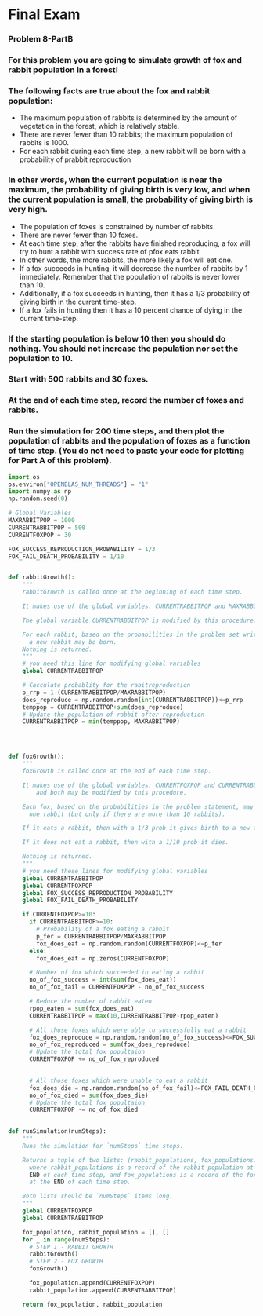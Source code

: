 # Final Exam
### Problem 8-PartB

### For this problem you are going to simulate growth of fox and rabbit population in a forest!
### The following facts are true about the fox and rabbit population:

- The maximum population of rabbits is determined by the amount of vegetation in the forest, which is relatively stable.
- There are never fewer than 10 rabbits; the maximum population of rabbits is 1000.
- For each rabbit during each time step, a new rabbit will be born with a probability of prabbit reproduction
 
### In other words, when the current population is near the maximum, the probability of giving birth is very low, and when the current population is small, the probability of giving birth is very high.

- The population of foxes is constrained by number of rabbits.
- There are never fewer than 10 foxes.
- At each time step, after the rabbits have finished reproducing, a fox will try to hunt a rabbit with success rate of pfox eats rabbit
- In other words, the more rabbits, the more likely a fox will eat one.
- If a fox succeeds in hunting, it will decrease the number of rabbits by 1 immediately. Remember that the population of rabbits is never lower than 10.
- Additionally, if a fox succeeds in hunting, then it has a 1/3 probability of giving birth in the current time-step.
- If a fox fails in hunting then it has a 10 percent chance of dying in the current time-step.

### If the starting population is below 10 then you should do nothing. You should not increase the population nor set the population to 10. 
### Start with 500 rabbits and 30 foxes.

### At the end of each time step, record the number of foxes and rabbits.

### Run the simulation for 200 time steps, and then plot the population of rabbits and the population of foxes as a function of time step. (You do not need to paste your code for plotting for Part A of this problem).

```py
import os
os.environ["OPENBLAS_NUM_THREADS"] = "1"
import numpy as np
np.random.seed(0)

# Global Variables
MAXRABBITPOP = 1000
CURRENTRABBITPOP = 500
CURRENTFOXPOP = 30

FOX_SUCCESS_REPRODUCTION_PROBABILITY = 1/3
FOX_FAIL_DEATH_PROBABILITY = 1/10


def rabbitGrowth():
    """ 
    rabbitGrowth is called once at the beginning of each time step.

    It makes use of the global variables: CURRENTRABBITPOP and MAXRABBITPOP.

    The global variable CURRENTRABBITPOP is modified by this procedure.

    For each rabbit, based on the probabilities in the problem set write-up, 
      a new rabbit may be born.
    Nothing is returned.
    """
    # you need this line for modifying global variables
    global CURRENTRABBITPOP

    # Cacculate probablity for the rabitreproduction
    p_rrp = 1-(CURRENTRABBITPOP/MAXRABBITPOP)
    does_reproduce = np.random.random(int(CURRENTRABBITPOP))<=p_rrp
    temppop = CURRENTRABBITPOP+sum(does_reproduce)
    # Update the population of rabbit after reproduction
    CURRENTRABBITPOP = min(temppop, MAXRABBITPOP)




def foxGrowth():
    """ 
    foxGrowth is called once at the end of each time step.

    It makes use of the global variables: CURRENTFOXPOP and CURRENTRABBITPOP,
        and both may be modified by this procedure.

    Each fox, based on the probabilities in the problem statement, may eat 
      one rabbit (but only if there are more than 10 rabbits).

    If it eats a rabbit, then with a 1/3 prob it gives birth to a new fox.

    If it does not eat a rabbit, then with a 1/10 prob it dies.

    Nothing is returned.
    """
    # you need these lines for modifying global variables
    global CURRENTRABBITPOP
    global CURRENTFOXPOP
    global FOX_SUCCESS_REPRODUCTION_PROBABILITY
    global FOX_FAIL_DEATH_PROBABILITY

    if CURRENTFOXPOP>=10:
      if CURRENTRABBITPOP>=10:
        # Probability of a fox eating a rabbit
        p_fer = CURRENTRABBITPOP/MAXRABBITPOP
        fox_does_eat = np.random.random(CURRENTFOXPOP)<=p_fer
      else:
        fox_does_eat = np.zeros(CURRENTFOXPOP)

      # Number of fox which succeeded in eating a rabbit
      no_of_fox_success = int(sum(fox_does_eat))
      no_of_fox_fail = CURRENTFOXPOP - no_of_fox_success

      # Reduce the number of rabbit eaten
      rpop_eaten = sum(fox_does_eat)
      CURRENTRABBITPOP = max(10,CURRENTRABBITPOP-rpop_eaten)

      # All those foxes which were able to successfully eat a rabbit
      fox_does_reproduce = np.random.random(no_of_fox_success)<=FOX_SUCCESS_REPRODUCTION_PROBABILITY
      no_of_fox_reproduced = sum(fox_does_reproduce)
      # Update the total fox popultaion
      CURRENTFOXPOP += no_of_fox_reproduced

      
      # All those foxes which were unable to eat a rabbit
      fox_does_die = np.random.random(no_of_fox_fail)<=FOX_FAIL_DEATH_PROBABILITY
      no_of_fox_died = sum(fox_does_die)
      # Update the total fox popultaion
      CURRENTFOXPOP -= no_of_fox_died

            
def runSimulation(numSteps):
    """
    Runs the simulation for `numSteps` time steps.

    Returns a tuple of two lists: (rabbit_populations, fox_populations)
      where rabbit_populations is a record of the rabbit population at the 
      END of each time step, and fox_populations is a record of the fox population
      at the END of each time step.

    Both lists should be `numSteps` items long.
    """
    global CURRENTFOXPOP
    global CURRENTRABBITPOP

    fox_population, rabbit_population = [], []
    for _ in range(numSteps):
      # STEP 1 - RABBIT GROWTH
      rabbitGrowth()
      # STEP 2 - FOX GROWTH
      foxGrowth()

      fox_population.append(CURRENTFOXPOP)
      rabbit_population.append(CURRENTRABBITPOP)      

    return fox_population, rabbit_population
```